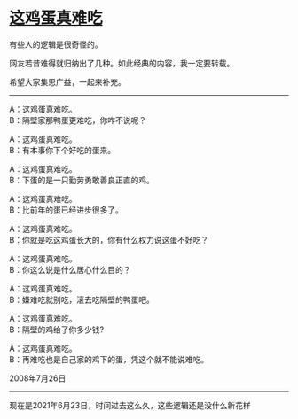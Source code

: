 
# [这鸡蛋真难吃](https://github.com/ruanyf/articles/blame/master/blogbook/bookone/2008-07-26-egg.md)
有些人的逻辑是很奇怪的。

网友若昔难得就归纳出了几种。如此经典的内容，我一定要转载。

希望大家集思广益，一起来补充。

---

A：这鸡蛋真难吃。  
B：隔壁家那鸭蛋更难吃，你咋不说呢？

A：这鸡蛋真难吃。  
B：有本事你下个好吃的蛋来。

A：这鸡蛋真难吃。  
B：下蛋的是一只勤劳勇敢善良正直的鸡。

A：这鸡蛋真难吃。  
B：比前年的蛋已经进步很多了。

A：这鸡蛋真难吃。  
B：你就是吃这鸡蛋长大的，你有什么权力说这蛋不好吃？

A：这鸡蛋真难吃。  
B：你这么说是什么居心什么目的？

A：这鸡蛋真难吃。  
B：嫌难吃就别吃，滚去吃隔壁的鸭蛋吧。

A：这鸡蛋真难吃。  
B：隔壁的鸡给了你多少钱?

A：这鸡蛋真难吃。  
B：再难吃也是自己家的鸡下的蛋，凭这个就不能说难吃。

2008年7月26日

---
现在是2021年6月23日，时间过去这么久，这些逻辑还是没什么新花样